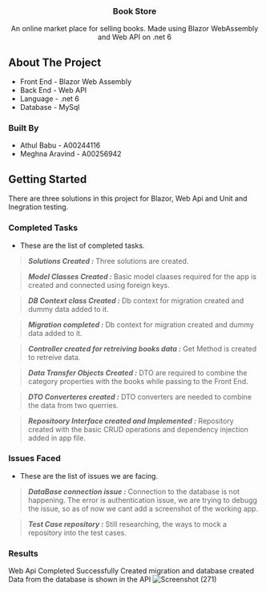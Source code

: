 
<h3 align="center">Book Store</h3>

  <p align="center">
    An online market place for selling books. Made using Blazor WebAssembly and Web API on .net 6
  
  </p>
</div>







<!-- ABOUT THE PROJECT -->
## About The Project



- Front End - Blazor Web Assembly
- Back End - Web API
- Language - .net 6
- Database - MySql





### Built By

* Athul Babu  - A00244116
* Meghna Aravind - A00256942






<!-- GETTING STARTED -->
## Getting Started

There are three solutions in this project for Blazor, Web Api and Unit and Inegration testing.

### Completed Tasks


* These are the list of completed tasks.
> **_Solutions Created :_**  Three solutions are created.

> **_Model Classes Created :_**  Basic model claases required for the app is created and connected using foreign keys.

> **_DB Context class Created :_**  Db context for migration created and dummy data added to it.

> **_Migration completed :_**  Db context for migration created and dummy data added to it.

> **_Controller created for retreiving books data :_**  Get Method is created to retreive data.

> **_Data Transfer Objects Created :_**  DTO are required to combine the category properties with the books while passing to the Front End.

> **_DTO Converteres created :_**  DTO converters are needed to combine the data from two querries.

> **_Repositoory Interface created and Implemented :_**  Repository created with the basic CRUD operations and dependency injection added in app file.

### Issues Faced


* These are the list of issues we are facing.
> **_DataBase connection issue :_**  Connection to the database is not happening. The error is authentication issue, we are trying to debugg the issue, so as of now we cant add a screenshot of the working app. 

> **_Test Case repository :_** Still researching, the ways to mock a repository into the test cases.


### Results
Web Api Completed Successfully
Created migration and database created
Data from the database is shown in the API
![Screenshot (271)](https://user-images.githubusercontent.com/105890585/207235328-108414e2-cf5c-4f6c-a819-0aabf9e319e1.png)


 
